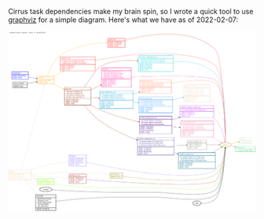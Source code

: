 Cirrus task dependencies make my brain spin, so I wrote a quick tool to use [graphviz](https://graphviz.org/) for a simple diagram. Here's what we have as of 2022-02-07:

![Cirrus Dependencies as of 2022-02-07](cirrus-map.svg)

